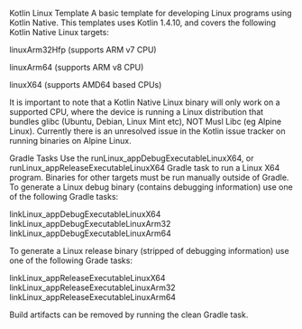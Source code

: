 Kotlin Linux Template
A basic template for developing Linux programs using
Kotlin Native. This templates uses
Kotlin 1.4.10, and covers the following Kotlin Native Linux targets:


linuxArm32Hfp (supports ARM v7 CPU)

linuxArm64 (supports ARM v8 CPU)

linuxX64 (supports AMD64 based CPUs)

It is important to note that a Kotlin Native Linux binary will only work on a supported CPU, where the device is
running a Linux distribution that bundles glibc (Ubuntu, Debian, Linux Mint etc),
NOT Musl Libc (eg Alpine Linux). Currently there is an unresolved issue in the Kotlin
issue tracker on running binaries on Alpine Linux.

Gradle Tasks
Use the runLinux_appDebugExecutableLinuxX64, or runLinux_appReleaseExecutableLinuxX64 Gradle task to run a Linux
X64 program. Binaries for other targets must be run manually outside of Gradle. To generate a Linux debug binary
(contains debugging information) use one of the following Gradle tasks:

linkLinux_appDebugExecutableLinuxX64
linkLinux_appDebugExecutableLinuxArm32
linkLinux_appDebugExecutableLinuxArm64

To generate a Linux release binary (stripped of debugging information) use one of the following Grade tasks:

linkLinux_appReleaseExecutableLinuxX64
linkLinux_appReleaseExecutableLinuxArm32
linkLinux_appReleaseExecutableLinuxArm64

Build artifacts can be removed by running the clean Gradle task.

